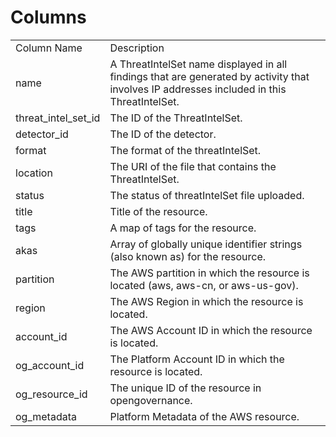 # Columns  

<table>
	<tr><td>Column Name</td><td>Description</td></tr>
	<tr><td>name</td><td>A ThreatIntelSet name displayed in all findings that are generated by activity that involves IP addresses included in this ThreatIntelSet.</td></tr>
	<tr><td>threat_intel_set_id</td><td>The ID of the ThreatIntelSet.</td></tr>
	<tr><td>detector_id</td><td>The ID of the detector.</td></tr>
	<tr><td>format</td><td>The format of the threatIntelSet.</td></tr>
	<tr><td>location</td><td>The URI of the file that contains the ThreatIntelSet.</td></tr>
	<tr><td>status</td><td>The status of threatIntelSet file uploaded.</td></tr>
	<tr><td>title</td><td>Title of the resource.</td></tr>
	<tr><td>tags</td><td>A map of tags for the resource.</td></tr>
	<tr><td>akas</td><td>Array of globally unique identifier strings (also known as) for the resource.</td></tr>
	<tr><td>partition</td><td>The AWS partition in which the resource is located (aws, aws-cn, or aws-us-gov).</td></tr>
	<tr><td>region</td><td>The AWS Region in which the resource is located.</td></tr>
	<tr><td>account_id</td><td>The AWS Account ID in which the resource is located.</td></tr>
	<tr><td>og_account_id</td><td>The Platform Account ID in which the resource is located.</td></tr>
	<tr><td>og_resource_id</td><td>The unique ID of the resource in opengovernance.</td></tr>
	<tr><td>og_metadata</td><td>Platform Metadata of the AWS resource.</td></tr>
</table>